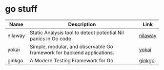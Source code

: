 # go stuff



|  Name   |                              Description                               |                     Link                      |
| ------- | ---------------------------------------------------------------------- | --------------------------------------------- |
| nilaway | Static Analysis tool to detect potential Nil panics in Go code         | [nilaway](https://github.com/uber-go/nilaway) |
| yokai   | Simple, modular, and observable Go framework for backend applications. | [yokai](https://github.com/ankorstore/yokai)  |
| ginkgo  | A Modern Testing Framework for Go                                      | [ginkgo](https://github.com/onsi/ginkgo)      |